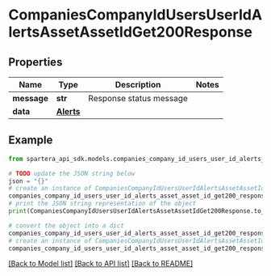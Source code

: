 # CompaniesCompanyIdUsersUserIdAlertsAssetAssetIdGet200Response


## Properties

Name | Type | Description | Notes
------------ | ------------- | ------------- | -------------
**message** | **str** | Response status message | 
**data** | [**Alerts**](Alerts.md) |  | 

## Example

```python
from spartera_api_sdk.models.companies_company_id_users_user_id_alerts_asset_asset_id_get200_response import CompaniesCompanyIdUsersUserIdAlertsAssetAssetIdGet200Response

# TODO update the JSON string below
json = "{}"
# create an instance of CompaniesCompanyIdUsersUserIdAlertsAssetAssetIdGet200Response from a JSON string
companies_company_id_users_user_id_alerts_asset_asset_id_get200_response_instance = CompaniesCompanyIdUsersUserIdAlertsAssetAssetIdGet200Response.from_json(json)
# print the JSON string representation of the object
print(CompaniesCompanyIdUsersUserIdAlertsAssetAssetIdGet200Response.to_json())

# convert the object into a dict
companies_company_id_users_user_id_alerts_asset_asset_id_get200_response_dict = companies_company_id_users_user_id_alerts_asset_asset_id_get200_response_instance.to_dict()
# create an instance of CompaniesCompanyIdUsersUserIdAlertsAssetAssetIdGet200Response from a dict
companies_company_id_users_user_id_alerts_asset_asset_id_get200_response_from_dict = CompaniesCompanyIdUsersUserIdAlertsAssetAssetIdGet200Response.from_dict(companies_company_id_users_user_id_alerts_asset_asset_id_get200_response_dict)
```
[[Back to Model list]](../README.md#documentation-for-models) [[Back to API list]](../README.md#documentation-for-api-endpoints) [[Back to README]](../README.md)


